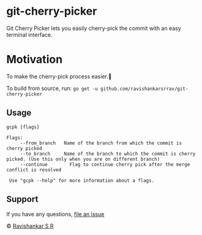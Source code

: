 # git-cherry-picker

Git Cherry Picker lets you easily cherry-pick the commit with an easy terminal interface.

# Motivation

To make the cherry-pick process easier.🙌

To build from source, run: `go get -u github.com/ravishankarsrrav/git-cherry-picker`

## Usage

```
gcpk [flags]

Flags:
     --from_branch   Name of the branch from which the commit is cherry picked
     --to_branch     Name of the branch to which the commit is cherry picked. (Use this only when you are on different branch)
     --continue        Flag to continue cherry pick after the merge conflict is resolved

 Use "gcpk --help" for more information about a flags.
```

## Support
If you have any questions, [file an issue](https://github.com/ravishankarsrrav/git-cherry-picker/issues/new)

© [Ravishankar S R](mailto:ravishankarsr.rav@gmail.com)
